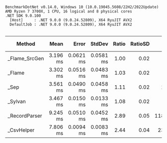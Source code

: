 ```

BenchmarkDotNet v0.14.0, Windows 10 (10.0.19045.5608/22H2/2022Update)
AMD Ryzen 7 3700X, 1 CPU, 16 logical and 8 physical cores
.NET SDK 9.0.100
  [Host]     : .NET 9.0.0 (9.0.24.52809), X64 RyuJIT AVX2
  DefaultJob : .NET 9.0.0 (9.0.24.52809), X64 RyuJIT AVX2


```
| Method        | Mean     | Error     | StdDev    | Ratio | RatioSD | Gen0      | Gen1      | Gen2     | Allocated | Alloc Ratio |
|-------------- |---------:|----------:|----------:|------:|--------:|----------:|----------:|---------:|----------:|------------:|
| _Flame_SrcGen | 3.196 ms | 0.0621 ms | 0.0581 ms |  1.00 |    0.02 |         - |         - |        - |     170 B |        1.00 |
| _Flame        | 3.302 ms | 0.0516 ms | 0.0483 ms |  1.03 |    0.02 |         - |         - |        - |     174 B |        1.02 |
| _Sep          | 3.561 ms | 0.0490 ms | 0.0458 ms |  1.11 |    0.02 |   11.7188 |         - |        - |  121181 B |      712.83 |
| _Sylvan       | 3.467 ms | 0.0150 ms | 0.0133 ms |  1.08 |    0.02 |    3.9063 |         - |        - |   33605 B |      197.68 |
| _RecordParser | 9.245 ms | 0.0510 ms | 0.0452 ms |  2.89 |    0.05 | 1187.5000 | 1171.8750 | 281.2500 | 8691788 B |   51,128.16 |
| _CsvHelper    | 7.806 ms | 0.0094 ms | 0.0083 ms |  2.44 |    0.04 |  234.3750 |   46.8750 |        - | 2077347 B |   12,219.69 |
